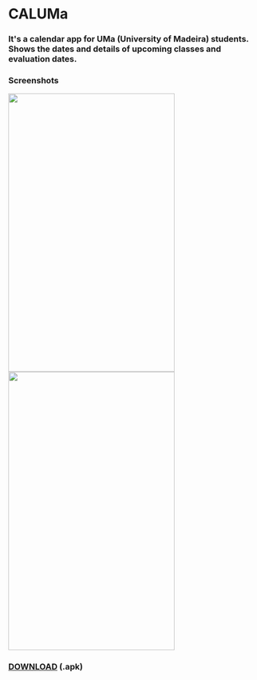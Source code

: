 # CALUMa

### It's a calendar app for UMa (University of Madeira) students. Shows the dates and details of upcoming classes and evaluation dates.

### Screenshots
<img src="https://imgur.com/xZ4F3ty.png" width="333" height="556"/> <img src="https://imgur.com/nSerpDZ.png" width="333" height="556"/>

### <a href="https://github.com/perezjquim/umacalendar/raw/master/CALUMa.apk" >DOWNLOAD</a> (.apk)